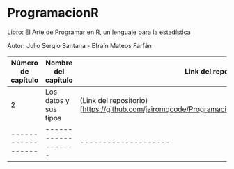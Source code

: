 # ProgramacionR

Libro: El Arte de Programar en R, un lenguaje para la estadística

Autor: Julio Sergio Santana - Efraín Mateos Farfán

| Número de capítulo | Nombre del capítulo | Link del repositorio |
| ------------------ | ------------------- | -------------------- |
| 2 | Los datos y sus tipos | (Link del repositorio)[https://github.com/jairomqcode/ProgramacionR/blob/main/Cap%C3%ADtulo2.md] |
| ------------------ | ------------------- | -------------------- |
